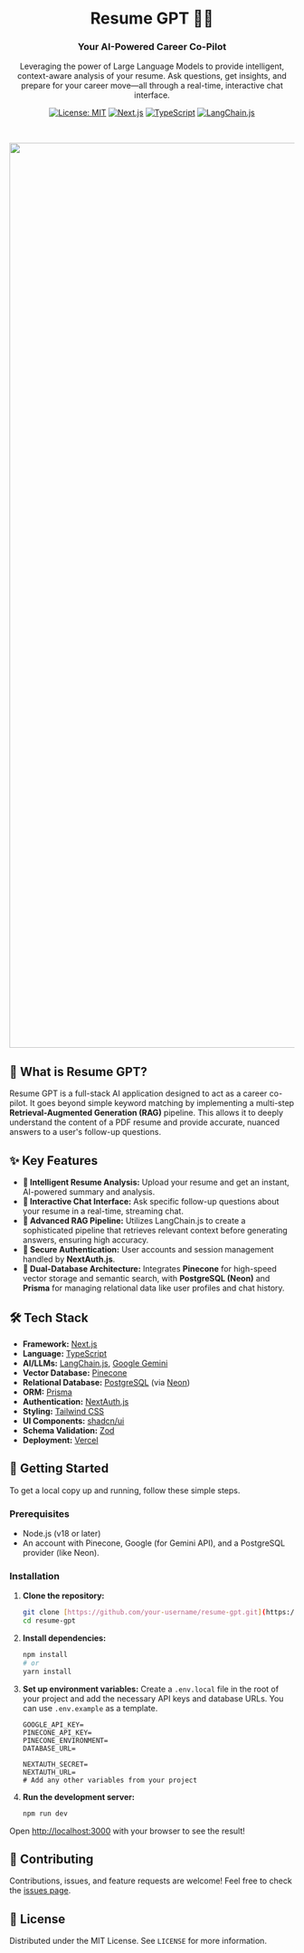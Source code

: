 <h1 align="center">
  Resume GPT 📄✨
</h1>

<h3 align="center">
  Your AI-Powered Career Co-Pilot
</h3>

<p align="center">
  Leveraging the power of Large Language Models to provide intelligent, context-aware analysis of your resume. Ask questions, get insights, and prepare for your career move—all through a real-time, interactive chat interface.
</p>

<div align="center">

[![License: MIT](https://img.shields.io/badge/License-MIT-yellow.svg)](https://opensource.org/licenses/MIT)
[![Next.js](https://img.shields.io/badge/Next.js-14-black?logo=next.js)](https://nextjs.org/)
[![TypeScript](https://img.shields.io/badge/TypeScript-5-blue?logo=typescript)](https://www.typescriptlang.org/)
[![LangChain.js](https://img.shields.io/badge/LangChain-JS-blue.svg)](https://js.langchain.com/)

</div>

<br>

<div align="center">
  <p><em><img width="2560" height="1600" alt="image" src="https://github.com/user-attachments/assets/068e4176-35e1-47a2-9240-45d117c299cf" />
</em></p>
</div>

## 🤔 What is Resume GPT?

Resume GPT is a full-stack AI application designed to act as a career co-pilot. It goes beyond simple keyword matching by implementing a multi-step **Retrieval-Augmented Generation (RAG)** pipeline. This allows it to deeply understand the content of a PDF resume and provide accurate, nuanced answers to a user's follow-up questions.

## ✨ Key Features

- **🧠 Intelligent Resume Analysis:** Upload your resume and get an instant, AI-powered summary and analysis.
- **💬 Interactive Chat Interface:** Ask specific follow-up questions about your resume in a real-time, streaming chat.
- **🔗 Advanced RAG Pipeline:** Utilizes LangChain.js to create a sophisticated pipeline that retrieves relevant context before generating answers, ensuring high accuracy.
- **🔐 Secure Authentication:** User accounts and session management handled by **NextAuth.js**.
- **💾 Dual-Database Architecture:** Integrates **Pinecone** for high-speed vector storage and semantic search, with **PostgreSQL (Neon)** and **Prisma** for managing relational data like user profiles and chat history.

## 🛠️ Tech Stack

- **Framework:** [Next.js](https://nextjs.org/)
- **Language:** [TypeScript](https://www.typescriptlang.org/)
- **AI/LLMs:** [LangChain.js](https://js.langchain.com/), [Google Gemini](https://ai.google.dev/)
- **Vector Database:** [Pinecone](https://www.pinecone.io/)
- **Relational Database:** [PostgreSQL](https://www.postgresql.org/) (via [Neon](https://neon.tech/))
- **ORM:** [Prisma](https://www.prisma.io/)
- **Authentication:** [NextAuth.js](https://next-auth.js.org/)
- **Styling:** [Tailwind CSS](https://tailwindcss.com/)
- **UI Components:** [shadcn/ui](https://ui.shadcn.com/)
- **Schema Validation:** [Zod](https://zod.dev/)
- **Deployment:** [Vercel](https://vercel.com/)

## 🚀 Getting Started

To get a local copy up and running, follow these simple steps.

### Prerequisites

- Node.js (v18 or later)
- An account with Pinecone, Google (for Gemini API), and a PostgreSQL provider (like Neon).

### Installation

1.  **Clone the repository:**
    ```bash
    git clone [https://github.com/your-username/resume-gpt.git](https://github.com/your-username/resume-gpt.git)
    cd resume-gpt
    ```

2.  **Install dependencies:**
    ```bash
    npm install
    # or
    yarn install
    ```

3.  **Set up environment variables:**
    Create a `.env.local` file in the root of your project and add the necessary API keys and database URLs. You can use `.env.example` as a template.
    ```env
    GOOGLE_API_KEY=
    PINECONE_API_KEY=
    PINECONE_ENVIRONMENT=
    DATABASE_URL=
    
    NEXTAUTH_SECRET=
    NEXTAUTH_URL=
    # Add any other variables from your project
    ```

4.  **Run the development server:**
    ```bash
    npm run dev
    ```

Open [http://localhost:3000](http://localhost:3000) with your browser to see the result!

## 🤝 Contributing

Contributions, issues, and feature requests are welcome! Feel free to check the [issues page](https://github.com/your-username/resume-gpt/issues).

## 📄 License

Distributed under the MIT License. See `LICENSE` for more information.
